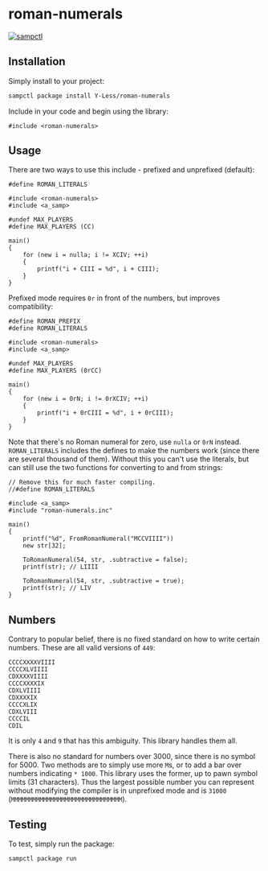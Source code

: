 # roman-numerals

[![sampctl](https://shields.southcla.ws/badge/sampctl-roman--numerals-2f2f2f.svg?style=for-the-badge)](https://github.com/Y-Less/roman-numerals)

<!--
Short description of your library, why it's useful, some examples, pictures or
videos. Link to your forum release thread too.

Remember: You can use "forumfmt" to convert this readme to forum BBCode!

What the sections below should be used for:

`## Installation`: Leave this section un-edited unless you have some specific
additional installation procedure.

`## Testing`: Whether your library is tested with a simple `main()` and `print`,
unit-tested, or demonstrated via prompting the player to connect, you should
include some basic information for users to try out your code in some way.

And finally, maintaining your version number`:

* Follow [Semantic Versioning](https://semver.org/)
* When you release a new version, update `VERSION` and `git tag` it
* Versioning is important for sampctl to use the version control features

Happy Pawning!
-->

## Installation

Simply install to your project:

```bash
sampctl package install Y-Less/roman-numerals
```

Include in your code and begin using the library:

```pawn
#include <roman-numerals>
```

## Usage

<!--
Write your code documentation or examples here. If your library is documented in
the source code, direct users there. If not, list your API and describe it well
in this section. If your library is passive and has no API, simply omit this
section.
-->

There are two ways to use this include - prefixed and unprefixed (default):

```pawn
#define ROMAN_LITERALS

#include <roman-numerals>
#include <a_samp>

#undef MAX_PLAYERS
#define MAX_PLAYERS (CC)

main()
{
	for (new i = nulla; i != XCIV; ++i)
	{
		printf("i + CIII = %d", i + CIII);
	}
}
```

Prefixed mode requires `0r` in front of the numbers, but improves compatibility:

```pawn
#define ROMAN_PREFIX
#define ROMAN_LITERALS

#include <roman-numerals>
#include <a_samp>

#undef MAX_PLAYERS
#define MAX_PLAYERS (0rCC)

main()
{
	for (new i = 0rN; i != 0rXCIV; ++i)
	{
		printf("i + 0rCIII = %d", i + 0rCIII);
	}
}
```

Note that there's no Roman numeral for zero, use `nulla` or `0rN` instead.  `ROMAN_LITERALS` includes the defines to make the numbers work (since there are several thousand of them).  Without this you can't use the literals, but can still use the two functions for converting to and from strings:

```pawn
// Remove this for much faster compiling.
//#define ROMAN_LITERALS

#include <a_samp>
#include "roman-numerals.inc"

main()
{
	printf("%d", FromRomanNumeral("MCCVIIII"))
	new str[32];

	ToRomanNumeral(54, str, .subtractive = false);
	printf(str); // LIIII

	ToRomanNumeral(54, str, .subtractive = true);
	printf(str); // LIV
}
```

## Numbers

Contrary to popular belief, there is no fixed standard on how to write certain numbers.  These are all valid versions of `449`:

```
CCCCXXXXVIIII
CCCCXLVIIII
CDXXXXVIIII
CCCCXXXXIX
CDXLVIIII
CDXXXXIX
CCCCXLIX
CDXLVIII
CCCCIL
CDIL
```

It is only `4` and `9` that has this ambiguity.  This library handles them all.

There is also no standard for numbers over 3000, since there is no symbol for 5000.  Two methods are to simply use more `M`s, or to add a bar over numbers indicating `* 1000`.  This library uses the former, up to pawn symbol limits (31 characters).  Thus the largest possible number you can represent without modifying the compiler is in unprefixed mode and is `31000` (`MMMMMMMMMMMMMMMMMMMMMMMMMMMMMMM`).

## Testing

<!--
Depending on whether your package is tested via in-game "demo tests" or
y_testing unit-tests, you should indicate to readers what to expect below here.
-->

To test, simply run the package:

```bash
sampctl package run
```

